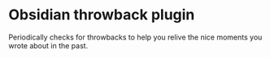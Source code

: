 # Obsidian throwback plugin

Periodically checks for throwbacks to help you relive the nice moments you wrote about in the past.
